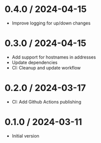 # 0.4.0 / 2024-04-15

  * Improve logging for up/down changes

# 0.3.0 / 2024-04-15

  * Add support for hostnames in addresses
  * Update dependencies
  * CI: Cleanup and update workflow

# 0.2.0 / 2024-03-17

  * CI: Add Github Actions publishing

# 0.1.0 / 2024-03-11

  * Initial version
